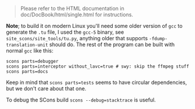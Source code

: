 > Please refer to the HTML documentation in doc/DocBook/html/single.html for
instructions.


**Note**; to build it on modern Linux you'll need some older version of `gcc` to generate the `.tu` file, I used the `gcc-5` binary, see `site_scons/site_tools/tu.py`, anything older that supports `-fdump-translation-unit` should do. The rest of the program can be built with normal `gcc` like this:

    scons parts=debugger
    scons parts=interceptor without_lavc=true # swy: skip the ffmpeg stuff
    scons parts=docs

Keep in mind that `scons parts=tests` seems to have circular dependencies, but we don't care about that one.

To debug the SCons build `scons --debug=stacktrace` is useful.

